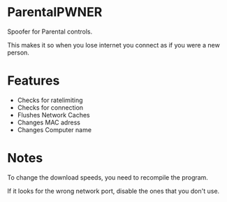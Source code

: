 # ParentalPWNER
Spoofer for Parental controls.

This makes it so when you lose internet you connect as if you were a new person.

# Features
- Checks for ratelimiting
- Checks for connection
- Flushes Network Caches
- Changes MAC adress
- Changes Computer name

# Notes
To change the download speeds, you need to recompile the program.

If it looks for the wrong network port, disable the ones that you don't use.
